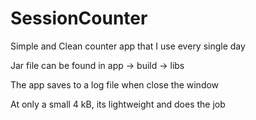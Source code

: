 # SessionCounter

Simple and Clean counter app that I use every single day

Jar file can be found in app -> build -> libs

The app saves to a log file when close the window

At only a small 4 kB, its lightweight and does the job
